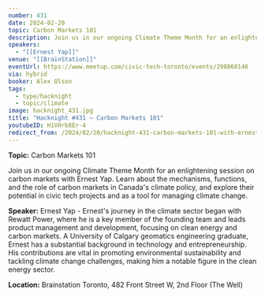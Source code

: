 ```yaml
---
number: 431
date: 2024-02-20
topic: Carbon Markets 101
description: Join us in our ongoing Climate Theme Month for an enlightening session on carbon markets with Ernest Yap. Learn about the mechanisms, functions, and the role of carbon markets in Canada's climate policy, and explore their potential in civic tech projects and as a tool for managing climate change.
speakers:
  - "[[Ernest Yap]]"
venue: "[[BrainStation]]"
eventUrl: https://www.meetup.com/civic-tech-toronto/events/298868146
via: hybrid
booker: Alex Olson
tags:
  - type/hacknight
  - topic/climate
image: hacknight_431.jpg
title: "Hacknight #431 – Carbon Markets 101"
youtubeID: H1VHrb8Er-4
redirect_from: /2024/02/20/hacknight-431-carbon-markets-101-with-ernest-yap/
---
```

**Topic:** Carbon Markets 101

Join us in our ongoing Climate Theme Month for an enlightening session on carbon markets with Ernest Yap. Learn about the mechanisms, functions, and the role of carbon markets in Canada's climate policy, and explore their potential in civic tech projects and as a tool for managing climate change.

**Speaker:** Ernest Yap - Ernest's journey in the climate sector began with Rewatt Power, where he is a key member of the founding team and leads product management and development, focusing on clean energy and carbon markets. A University of Calgary geomatics engineering graduate, Ernest has a substantial background in technology and entrepreneurship. His contributions are vital in promoting environmental sustainability and tackling climate change challenges, making him a notable figure in the clean energy sector.

**Location:** Brainstation Toronto, 482 Front Street W, 2nd Floor (The Well)
